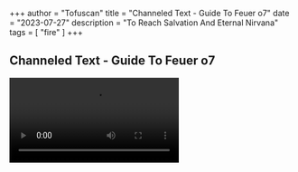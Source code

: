 +++ 
author = "Tofuscan" 
title = "Channeled Text - Guide To Feuer o7" 
date = "2023-07-27" 
description = "To Reach Salvation And Eternal Nirvana" 
tags = [ "fire" ] 
+++

## Channeled Text - Guide To Feuer o7

<video controls loop src="https://cdn.discordapp.com/attachments/921595377923268708/1133693549737680972/y.mp4"></video>

